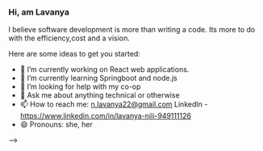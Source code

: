 ### Hi, am Lavanya

I believe software development is more than writing a code. Its more to do with the efficiency,cost and a vision. 

Here are some ideas to get you started:

- 🔭 I’m currently working on React web applications. 
- 🌱 I’m currently learning Springboot and node.js
- 🤔 I’m looking for help with my co-op 
- 💬 Ask me about anything technical or otherwise
- 📫 How to reach me: n.lavanya22@gmail.com
LinkedIn - https://www.linkedin.com/in/lavanya-nili-949111126
- 😄 Pronouns: she, her

-->
